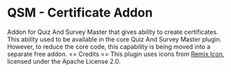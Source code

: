 # QSM - Certificate Addon
Addon for Quiz And Survey Master that gives ability to create certificates. This ability used to be available in the core Quiz And Survey Master plugin. However, to reduce the core code, this capability is being moved into a separate free addon.
== Credits ==
This plugin uses icons from [Remix Icon](https://remixicon.com), licensed under the Apache License 2.0.